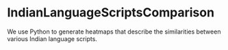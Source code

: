 # IndianLanguageScriptsComparison
We use Python to generate heatmaps that describe the similarities between various Indian language scripts.
